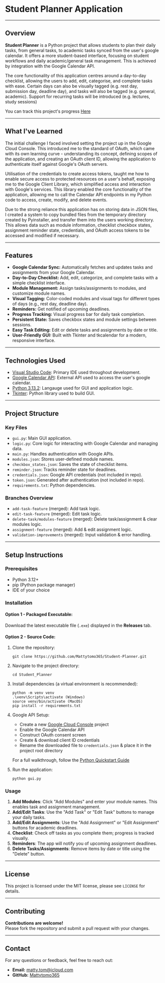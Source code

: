 # Student Planner Application

---

## Overview

**Student Planner** is a Python project that allows students to plan their daily tasks, from general tasks, to academic tasks synced from the user's google calendar. It offers a more student-based interface, focusing on student workflows and daily academic/general task management. This is achieved by integration with the Google Calendar API.

The core functionality of this application centres around a day-to-day checklist, allowing the users to add, edit, categorise, and complete tasks with ease. Certain days can also be visually tagged (e.g. rest day, submission day, deadline day), and tasks will also be tagged (e.g. general, academic). Support for recurring tasks will be introduced (e.g. lectures, study sessions)

You can track this project's progress [Here](https://www.notion.so/1e618110f1f280d79bbdceff2d6b615f?v=1e618110f1f281dca200000c9ddb7b7b&pvs=4)

---

## What I've Learned

The initial challenge I faced involved setting the project up in the Google Cloud Console. This introduced me to the standard of OAuth, which came with its own learning curve - understanding its concept, defining scopes of the application, and creating an OAuth client ID, allowing the application to authenticate itself against Google's OAuth servers. 

Utilisation of the credentials to create access tokens, taught me how to enable secure access to protected resources on a user's behalf, exposing me to the Google Client Library, which simplified access and interaction with Google's services. This library enabled the core functionality of the application, allowing me to call the Calendar API endpoints in my Python code to access, create, modify, and delete events.

Due to the strong reliance this application has on storing data in JSON files, I created a system to copy bundled files from the temporary directory created by Pyinstaller, and transfer them into the users working directory. This allows data such as module information, checklist checkbox states, assignment reminder state, credentials, and OAuth access tokens to be accessed and modified if necessary.

---

## Features

- **Google Calendar Sync:** Automatically fetches and updates tasks and assignments from your Google Calendar.
- **Day-to-Day Checklist:** Add, edit, categorize, and complete tasks with a simple checklist interface.
- **Module Management:** Assign tasks/assignments to modules, and customize module names.
- **Visual Tagging:** Color-coded modules and visual tags for different types of days (e.g., rest day, deadline day).
- **Reminders:** Get notified of upcoming deadlines.
- **Progress Tracking:** Visual progress bar for daily task completion.
- **Persistent State:** Saves checkbox states and module settings between sessions.
- **Easy Task Editing:** Edit or delete tasks and assignments by date or title.
- **User-Friendly GUI:** Built with Tkinter and tkcalendar for a modern, responsive interface.

---

## Technologies Used

- [Visual Studio Code](https://code.visualstudio.com/): Primary IDE used throughout development.
- [Google Calendar API](https://developers.google.com/workspace/calendar/api/guides/overview): External API used to access the user's google calendar.
- [Python 3.13.2](https://www.python.org/): Langauge used for GUI and application logic.
- [Tkinter](https://docs.python.org/3/library/tkinter.html): Python library used to build GUI.

---

## Project Structure

### Key Files

- `gui.py`: Main GUI application.
- `logic.py`: Core logic for interacting with Google Calendar and managing data.
- `main.py`: Handles authentication with Google APIs.
- `modules.json`: Stores user-defined module names.
- `checkbox_states.json`: Saves the state of checklist items.
- `reminder.json`: Tracks reminder state for deadlines.
- `credentials.json`: Google API credentials (not included in repo).
- `token.json`: Generated after authentication (not included in repo).
- `requirements.txt`: Python dependencies.

### Branches Overview

- `add-task-feature` (merged): Add task logic.
- `edit-task-feature` (merged): Edit task logic.
- `delete-task/modules-feature` (merged): Delete task/assignment & clear modules logic.
- `assignment-feature` (merged): Add & edit assignment logic.
- `validation-improvements` (merged): Input validation & error handling.

---

## Setup Instructions

### Prerequisites

- Python 3.12+
- pip (Python package manager)
- IDE of your choice

### Installation

#### Option 1 - Packaged Executable:

Download the latest executable file (`.exe`) displayed in the **Releases** tab.

#### Option 2 - Source Code:

1. Clone the repository:

    ```
    git clone https://github.com/Mattytomo365/Student-Planner.git
    ```

2. Navigate to the project directory:

    ```
    cd Student_Planner
    ```

3. Install dependencies (a virtual environment is recommended):

    ```
    python -m venv venv
    .\venv\Scripts\activate (Windows)
    source venv/bin/activate (MacOS)
    pip install -r requirements.txt
    ```

4. Google API Setup:
    - Create a new [Google Cloud Console](https://console.cloud.google.com/) project
    - Enable the Google Calendar API
    - Construct OAuth consent screen
    - Create & download client ID credentials
    - Rename the downloaded file to `credentials.json` & place it in the project root directory  

    For a full walkthrough, follow the [Python Quickstart Guide](https://developers.google.com/workspace/calendar/api/quickstart/python)

4. Run the application:

    ```
    python gui.py
    ```

### Usage

1. **Add Modules**: Click "Add Modules" and enter your module names. This enables task and assignment management.
2. **Add/Edit Tasks**: Use the "Add Task" or "Edit Task" buttons to manage your daily tasks.
3. **Add/Edit Assignments**: Use the "Add Assignment" or "Edit Assignment" buttons for academic deadlines.
4. **Checklist**: Check off tasks as you complete them; progress is tracked visually.
5. **Reminders**: The app will notify you of upcoming assignment deadlines.
6. **Delete Tasks/Assignments**: Remove items by date or title using the "Delete" button.

---

## License

This project is licensed under the MIT license, please see `LICENSE` for details.

---
## Contributing

**Contributions are welcome!**  
Please fork the repository and submit a pull request with your changes.

---

## Contact

For any questions or feedback, feel free to reach out:

- **Email:** matty.tom@icloud.com
- **GitHub:** [Mattytomo365](https://github.com/Mattytomo365)